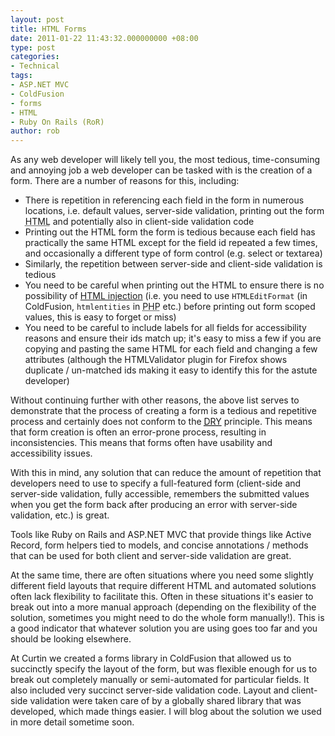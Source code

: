 ```yaml
---
layout: post
title: HTML Forms
date: 2011-01-22 11:43:32.000000000 +08:00
type: post
categories:
- Technical
tags:
- ASP.NET MVC
- ColdFusion
- forms
- HTML
- Ruby On Rails (RoR)
author: rob
---
```



As any web developer will likely tell you, the most tedious,  time-consuming and annoying job a web developer can be tasked with is  the creation of a form. There are a number of reasons for this,  including:  
<!--more-->


- There is repetition in referencing each field in the form in  numerous locations, i.e. default values, server-side validation,  printing out the form <abbr title="HyperText Markup Language">HTML</abbr> and potentially also in client-side validation code
- Printing out the HTML form the form is tedious because each field  has practically the same HTML except for the field id repeated a few  times, and occasionally a different type of form control (e.g. select or  textarea)
- Similarly, the repetition between server-side and client-side validation is tedious
- You need to be careful when printing out the HTML to ensure there is no possibility of [HTML injection](http://en.wikipedia.org/wiki/Code_injection "Opens new window") (i.e. you need to use `HTMLEditFormat` (in ColdFusion, `htmlentities` in <abbr title="PHP: Hypertext Preprocessor">PHP</abbr> etc.) before printing out form scoped values, this is easy to forget or miss)
- You need to be careful to include labels for all fields for  accessibility reasons and ensure their ids match up; it's easy to miss a  few if you are copying and pasting the same HTML for each field and  changing a few attributes (although the HTMLValidator plugin for Firefox  shows duplicate / un-matched ids making it easy to identify this for  the astute developer)



Without continuing further with other reasons, the above list serves  to demonstrate that the process of creating a form is a tedious and  repetitive process and certainly does not conform to the <acronym title="Don't Repeat Yourself"><a href="http://en.wikipedia.org/wiki/Don%27t_repeat_yourself" target="_blank">DRY</a></acronym> principle. This means that form creation is often an error-prone  process, resulting in inconsistencies. This means that forms often have  usability and accessibility issues.



With this in mind, any solution that can reduce the amount of repetition that developers need to use to specify a full-featured form (client-side and server-side validation, fully accessible, remembers the submitted values when you get the form back after producing an error with server-side validation, etc.) is great.



Tools like Ruby on Rails and ASP.NET MVC that provide things like Active Record, form helpers tied to models, and concise annotations / methods that can be used for both client and server-side validation are great.



At the same time, there are often situations where you need some slightly different field layouts that require different HTML and automated solutions often lack flexibility to facilitate this. Often in these situations it's easier to break out into a more manual approach (depending on the flexibility of the solution, sometimes you might need to do the whole form manually!). This is a good indicator that whatever solution you are using goes too far and you should be looking elsewhere.



At Curtin we created a forms library in ColdFusion that allowed us to succinctly specify the layout of the form, but was flexible enough for us to break out completely manually or semi-automated for particular fields. It also included very succinct server-side validation code. Layout and client-side validation were taken care of by a globally shared library that was developed, which made things easier. I will blog about the solution we used in more detail sometime soon.

